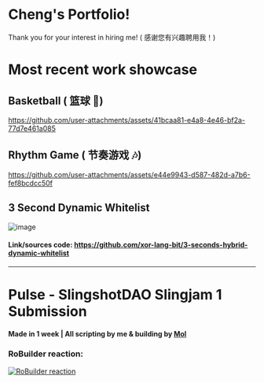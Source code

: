 # Cheng's Portfolio!
Thank you for your interest in hiring me! ( 感谢您有兴趣聘用我！)
# Most recent work showcase
## Basketball ( 篮球 🏀)
https://github.com/user-attachments/assets/41bcaa81-e4a8-4e46-bf2a-77d7e461a085
## Rhythm Game ( 节奏游戏 🎶)
https://github.com/user-attachments/assets/e44e9943-d587-482d-a7b6-fef8bcdcc50f
## 3 Second Dynamic Whitelist
![image](https://github.com/user-attachments/assets/b8dcedf3-c58b-4fa4-b383-e20484f60fd7)
#### Link/sources code: https://github.com/xor-lang-bit/3-seconds-hybrid-dynamic-whitelist
---
# Pulse - SlingshotDAO Slingjam 1 Submission
#### Made in 1 week | All scripting by me & building by [Mol](https://x.com/molGFX)
### RoBuilder reaction:
[![RoBuilder reaction](https://img.youtube.com/vi/P7vD_fICa2I/0.jpg)](https://youtu.be/P7vD_fICa2I?t=3293)
